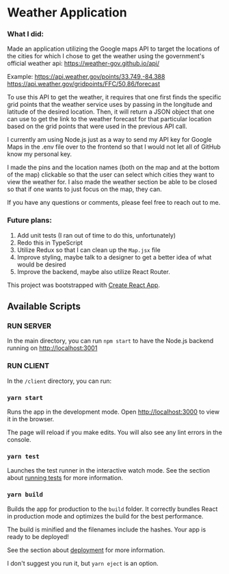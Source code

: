 # Weather Application

### What I did:

Made an application utilizing the Google maps API to target the locations of the cities for which I chose to get the weather using the government's official weather api: https://weather-gov.github.io/api/

Example: 
https://api.weather.gov/points/33.749,-84.388
https://api.weather.gov/gridpoints/FFC/50,86/forecast

To use this API to get the weather, it requires that one first finds the specific grid points that the weather service uses by passing in the longitude and latitude of the desired location. Then, it will return a JSON object that one can use to get the link to the weather forecast for that particular location based on the grid points that were used in the previous API call.

I currently am using Node.js just as a way to send my API key for Google Maps in the .env file over to the frontend so that I would not let all of GitHub know my personal key.

I made the pins and the location names (both on the map and at the bottom of the map) clickable so that the user can select which cities they want to view the weather for. I also made the weather section be able to be closed so that if one wants to just focus on the map, they can.

If you have any questions or comments, please feel free to reach out to me.

### Future plans:
1. Add unit tests (I ran out of time to do this, unfortunately)
2. Redo this in TypeScript
3. Utilize Redux so that I can clean up the `Map.jsx` file
4. Improve styling, maybe talk to a designer to get a better idea of what would be desired
5. Improve the backend, maybe also utilize React Router.

This project was bootstrapped with [Create React App](https://github.com/facebook/create-react-app).

## Available Scripts

### RUN SERVER

In the main directory, you can run `npm start` to have the Node.js backend running on [http://localhost:3001](http://localhost:3001) 

### RUN CLIENT

In the `/client` directory, you can run:

### `yarn start`

Runs the app in the development mode.
Open [http://localhost:3000](http://localhost:3000) to view it in the browser.

The page will reload if you make edits.
You will also see any lint errors in the console.

### `yarn test`

Launches the test runner in the interactive watch mode.
See the section about [running tests](https://facebook.github.io/create-react-app/docs/running-tests) for more information.

### `yarn build`

Builds the app for production to the `build` folder.
It correctly bundles React in production mode and optimizes the build for the best performance.

The build is minified and the filenames include the hashes.
Your app is ready to be deployed!

See the section about [deployment](https://facebook.github.io/create-react-app/docs/deployment) for more information.

I don't suggest you run it, but `yarn eject` is an option.

